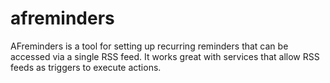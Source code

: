 # afreminders
AFreminders is a tool for setting up recurring reminders that can be accessed via a single RSS feed. It works great with services that allow RSS feeds as triggers to execute actions.
